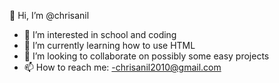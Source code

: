  👋 Hi, I’m @chrisanil
- 👀 I’m interested in school and coding
- 🌱 I’m currently learning how to use HTML
- 💞️ I’m looking to collaborate on possibly some easy projects
- 📫 How to reach me:
-chrisanil2010@gmail.com
